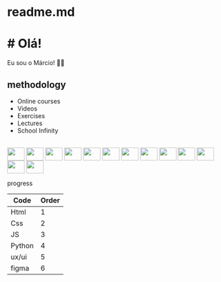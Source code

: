 # readme.md

# # Olá!

Eu sou o Márcio! 👋👋


## methodology
*  Online courses
*  Videos
*  Exercises
*  Lectures
*  School Infinity


<div style="display: inline_block"><br>
  <img align="center" height="30" width="40" src="https://upload.wikimedia.org/wikipedia/commons/thumb/6/61/HTML5_logo_and_wordmark.svg/1024px-HTML5_logo_and_wordmark.svg.png">
  <img align="center" height="30" width="40" src="https://upload.wikimedia.org/wikipedia/commons/thumb/d/d5/CSS3_logo_and_wordmark.svg/640px-CSS3_logo_and_wordmark.svg.png">
  <img align="center" height="30" width="40" src="https://upload.wikimedia.org/wikipedia/commons/thumb/3/3b/Javascript_Logo.png/640px-Javascript_Logo.png">
  <img align="center" height="30" width="40" src="https://upload.wikimedia.org/wikipedia/commons/thumb/c/c3/Python-logo-notext.svg/640px-Python-logo-notext.svg.png">
  <img align="center" height="30" width="40" src="https://upload.wikimedia.org/wikipedia/commons/thumb/4/44/SQL_%D0%BB%D0%BE%D0%B3%D0%BE%D1%82%D0%B8%D0%BF.png/640px-SQL_%D0%BB%D0%BE%D0%B3%D0%BE%D1%82%D0%B8%D0%BF.png">
  <img align="center" height="30" width="40" src="https://img.shields.io/badge/Facebook-1877F2?style=for-the-badge&logo=facebook&logoColor=white">
  <img align="center" height="30" width="40" src="https://img.shields.io/badge/Instagram-E4405F?style=for-the-badge&logo=instagram&logoColor=white">
  <img align="center" height="30" width="40" src="https://img.shields.io/badge/LinkedIn-0077B5?style=for-the-badge&logo=linkedin&logoColor=white">
  <img align="center" height="30" width="40" src="https://img.shields.io/badge/Wordpress-21759B?style=for-the-badge&logo=wordpress&logoColor=white">
  <img align="center" height="30" width="40" src="https://img.shields.io/badge/Canva-%2300C4CC.svg?&style=for-the-badge&logo=Canva&logoColor=white">
  <img align="center" height="30" width="40" src="https://img.shields.io/badge/Behance-0054F7?style=for-the-badge&logo=behance&logoColor=white" />
  <img align="center" height="30" width="40" src="https://img.shields.io/badge/Figma-F24E1E?style=for-the-badge&logo=figma&logoColor=white" />
  <img align="center" height="30" width="40" src="https://img.shields.io/badge/GIT-E44C30?style=for-the-badge&logo=git&logoColor=white" />
  </div>

progress

Code    |  Order           
------- | --------            
Html    | 1
Css     | 2
JS      | 3
Python  | 4
ux/ui   | 5
figma   | 6
